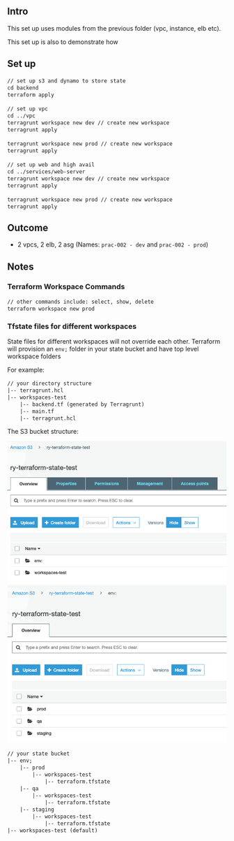 ## Intro

This set up uses modules from the previous folder (vpc, instance, elb etc).

This set up is also to demonstrate how 

## Set up

```shell
// set up s3 and dynamo to store state
cd backend
terraform apply

// set up vpc
cd ../vpc
terragrunt workspace new dev // create new workspace
terragrunt apply

terragrunt workspace new prod // create new workspace
terragrunt apply

// set up web and high avail
cd ../services/web-server
terragrunt workspace new dev // create new workspace
terragrunt apply

terragrunt workspace new prod // create new workspace
terragrunt apply
```

## Outcome
- 2 vpcs, 2 elb, 2 asg (Names: `prac-002 - dev` and `prac-002 - prod`)

## Notes

### Terraform Workspace Commands
```
// other commands include: select, show, delete
terraform workspace new prod
```

### Tfstate files for different workspaces
State files for different workspaces will not override each other. Terraform will provision an `env;` folder in your state bucket and have top level workspace folders

For example:
```
// your directory structure
|-- terragrunt.hcl
|-- workspaces-test
    |-- backend.tf (generated by Terragrunt)
    |-- main.tf
    |-- terragrunt.hcl
```

The S3 bucket structure:

![state](state-bucket.png)
![state](state-bucket-env.png)

```
// your state bucket
|-- env;
    |-- prod
        |-- workspaces-test
            |-- terraform.tfstate
    |-- qa
        |-- workspaces-test
            |-- terraform.tfstate
    |-- staging
        |-- workspaces-test
            |-- terraform.tfstate
|-- workspaces-test (default)

```
